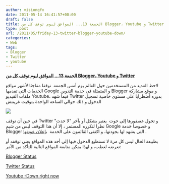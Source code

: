 ```yaml
---
author: visiongfx
date: 2011-05-14 16:41:57+00:00
draft: false
title: الجمعة 13... الموافق ليوم توقف كل من Blogger، Youtube و Twitter
type: post
url: /2011/05/friday-13-twitter-blogger-youtube-down/
categories:
- Web
tags:
- Blogger
- Twitter
- youtube
---
```


[**الجمعة 13... الموافق ليوم توقف كل من Blogger، Youtube و Twitter**
](http://www.it-scoop.com/2011/05/friday-13-twitter-blogger-youtube-down)


لاحظ العديد من المستخدمين حول العالم يوم أمس الجمعة  توقفا مفاجئا لأشهر مواقع الخدمات التي تقدمها Google و المتمثلة في خدمة التدوين Blogger و موقع مشاركة ملفات الفيديو Youtube، فيما شهد Twitter بدوره اضطرابا على مستوى خاصية تسجيل الدخول و ذلك حوالي الساعة الواحدة بتوقيت غرينتش


[![](http://www.it-scoop.com/wp-content/uploads/2011/05/down-youtube-blogger-twitter.png)
](http://www.it-scoop.com/2011/05/friday-13-twitter-blogger-youtube-down/)


في حين أن توقف Twitter و تحول عصفورها إلى حوت  يعتبر بشكل أو بآخر "لا حدث" نظرا لتكرره المستمر ، إلا أن هذا التوقف ليس من شيم Google و خصوصا خدمة Blogger التي يشهد لها بجودتها، و اكتفى القائمون على الخدمة  [بإعلان عودتها](http://buzz.blogger.com/2011/05/blogger-is-back.html) .

بطبيعة الحال ليس كل مرة لا تستطيع الدخول فيها إلى أحد هذه المواقع يعني توقفه أو تعرضه لعطب، و لهذا يمكن متابعة المواقع التالية للتأكد من الأمر:


[Blogger Status](http://status.blogger.com/)




[Twitter Status](http://status.twitter.com/)




[Youtube -Down right now](http://downrightnow.com/youtube)





[
](http://status.blogger.com/)





